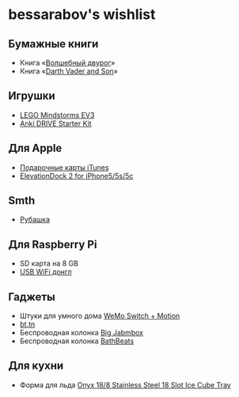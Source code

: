 # bessarabov's wishlist

## Бумажные книги

 * Книга «[Волшебный двурог](http://www.ozon.ru/?context=search&text=%e2%ee%eb%f8%e5%e1%ed%fb%e9+%e4%e2%f3%f0%ee%e3)»
 * Книга «[Darth Vader and Son](http://www.amazon.com/gp/product/145210655X/ref=pe_55990_63132290_em_1p_0_ti)»

## Игрушки

 * [LEGO Mindstorms EV3](http://www.amazon.com/LEGO-6029291-Mindstorms-EV3-31313/dp/B00CWER3XY/)
 * [Anki DRIVE Starter Kit](http://www.amazon.com/Anki-DRIVE-Starter-Kit/dp/B00G6MWM1Q/)

## Для Apple

 * [Подарочные карты iTunes](https://money.yandex.ru/games/shop.xml?scid=5503)
 * [ElevationDock 2 for iPhone5/5s/5c](http://www.elevationlab.com/products/elevationdock-for-iphone5)

## Smth

 * [Рубашка](http://www.ellyprizeman.com/product/bowlinghawaiian-shirt/)

## Для Raspberry Pi

 * SD карта на 8 GB
 * [USB WiFi донгл](http://amperka.ru/product/wi-pi)

## Гаджеты

 * Штуки для умного дома [WeMo Switch + Motion](http://www.belkin.com/us/F5Z0340-Belkin/p/P-F5Z0340/)
 * [bt.tn](http://bt.tn/)
 * Беспроводная колонка [Big Jabmbox](https://jawbone.com/speakers/bigjambox)
 * Беспроводная колонка [BathBeats](http://bathbeats.ru/scripts/product_page.php?id=1)

## Для кухни

 * Форма для льда [Onyx 18/8 Stainless Steel 18 Slot Ice Cube Tray](http://www.amazon.com/Onyx-Stainless-Steel-Slot-Cube/dp/B0027V9OR0/)
